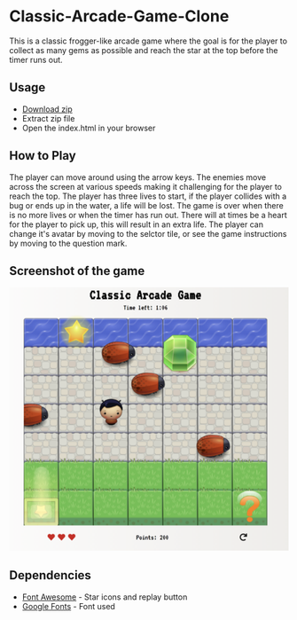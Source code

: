 Classic-Arcade-Game-Clone
===============================
This is a classic frogger-like arcade game where the goal is for the player to collect as many gems as possible and reach the star at the top before the timer runs out. 

## Usage
* [Download zip](https://github.com/madeleinewoodbury/arcade-game-udacity/archive/master.zip)
* Extract zip file
* Open the index.html in your browser 

## How to Play
The player can move around using the arrow keys. The enemies move across the screen at various speeds making it challenging for the player to reach the top. The player has three lives to start, if the player collides with a bug or ends up in the water, a life will be lost. The game is over when there is no more lives or when the timer has run out.
There will at times be a heart for the player to pick up, this will result in an extra life.
The player can change it's avatar by moving to the selctor tile, or see the game instructions by moving to the question mark.

## Screenshot of the game

![alt text](images/screenshot.png "Screenshot of the game")

## Dependencies
* [Font Awesome](https://fontawesome.com/?from=io) - Star icons and replay button
* [Google Fonts](https://fonts.google.com/) - Font used

